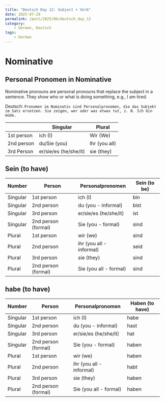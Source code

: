```yaml
---
title: "Deutsch Day 12: Subject + Verb"
date: 2025-07-29
permalink: /post/2025/06/deutsch_day_12
category: 
    - German, Deutsch
tags:
    - German
---
```


# Nominative

## Personal Pronomen in Nominative

Nominative pronouns are personal pronouns that replace the subject in a sentence. They show who or what is doing something, e.g., I am tired.

Deutsch: `Pronomen im Nominativ sind Personalpronomen, die das Subjekt im Satz ersetzen. Sie zeigen, wer oder was etwas tut, z. B. Ich bin müde.`

|| Singular                  | Plural                 |
|---| ------------------------- | ------------------------ |
| 1st person | ich (I)    | Wir (We)         |
| 2nd person | du/Sie (you)    | Ihr  (you all)  |
| 3rd Person | er/sie/es (he/she/it) | sie (they) |


## Sein (to have)

| **Number** | **Person**          | **Personalpronomen**     | **Sein (to be)** |
| ---------- | ------------------- | ------------------------ | ---------------- |
| Singular   | 1st person          | ich (I)                  | bin              |
| Singular   | 2nd person          | du (you - informal)      | bist             |
| Singular   | 3rd person          | er/sie/es (he/she/it)    | ist              |
| Singular   | 2nd person (formal) | Sie (you - formal)       | sind             |
| Plural     | 1st person          | wir (we)                 | sind             |
| Plural     | 2nd person          | ihr (you all - informal) | seid             |
| Plural     | 3rd person          | sie (they)               | sind             |
| Plural     | 2nd person (formal) | Sie (you all - formal)   | sind             |


## habe (to have)

| **Number** | **Person**          | **Personalpronomen**     | **Haben (to have)** |
| ---------- | ------------------- | ------------------------ | ------------------- |
| Singular   | 1st person          | ich (I)                  | habe                |
| Singular   | 2nd person          | du (you - informal)      | hast                |
| Singular   | 3rd person          | er/sie/es (he/she/it)    | hat                 |
| Singular   | 2nd person (formal) | Sie (you - formal)       | haben               |
| Plural     | 1st person          | wir (we)                 | haben               |
| Plural     | 2nd person          | ihr (you all - informal) | habt                |
| Plural     | 3rd person          | sie (they)               | haben               |
| Plural     | 2nd person (formal) | Sie (you all - formal)   | haben               |